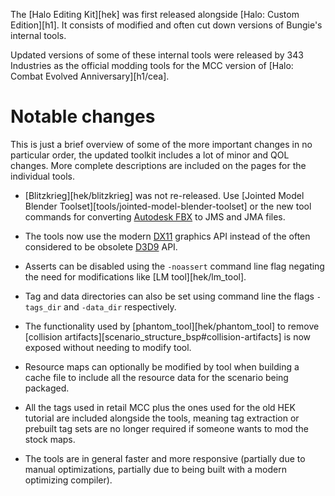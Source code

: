 The [Halo Editing Kit][hek] was first released alongside [Halo: Custom Edition][h1]. It consists of modified and often cut down versions of Bungie's internal tools.

Updated versions of some of these internal tools were released by 343 Industries as the official modding tools for the MCC version of [Halo: Combat Evolved Anniversary][h1/cea].

# Notable changes

This is just a brief overview of some of the more important changes in no particular order, the updated toolkit includes a lot of minor and QOL changes. More complete descriptions are included on the pages for the individual tools.

- [Blitzkrieg][hek/blitzkrieg] was not re-released. 
Use [Jointed Model Blender Toolset][tools/jointed-model-blender-toolset] or the new tool commands for converting [Autodesk FBX](https://en.wikipedia.org/wiki/FBX) to JMS and JMA files.

- The tools now use the modern [DX11](https://en.wikipedia.org/wiki/DirectX#DirectX_11) graphics API instead of the often considered to be obsolete [D3D9](https://en.wikipedia.org/wiki/DirectX#DirectX_9) API.

- Asserts can be disabled using the `-noassert` command line flag negating the need for modifications like [LM tool][hek/lm_tool].

- Tag and data directories can also be set using command line the flags `-tags_dir` and `-data_dir` respectively.

- The functionality used by [phantom_tool][hek/phantom_tool] to remove [collision artifacts][scenario_structure_bsp#collision-artifacts] is now exposed without needing to modify tool.

- Resource maps can optionally be modified by tool when building a cache file to include all the resource data for the scenario being packaged.

- All the tags used in retail MCC plus the ones used for the old HEK tutorial are included alongside the tools, meaning tag extraction or prebuilt tag sets are no longer required if someone wants to mod the stock maps.

- The tools are in general faster and more responsive (partially due to manual optimizations, partially due to being built with a modern optimizing compiler).